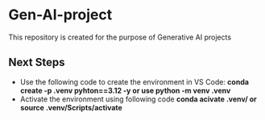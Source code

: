 # Gen-AI-project
This repository is created for the purpose of Generative AI projects

## Next Steps

- Use the following code to create the environment in VS Code: **conda create -p .venv pyhton==3.12 -y or use python -m venv .venv**
- Activate the environment using following code **conda acivate .venv/ or source .venv/Scripts/activate**